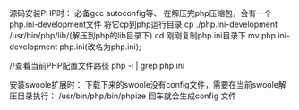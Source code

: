 源码安装PHP时：
必备gcc autoconfig等、
在解压完php压缩包，会有一个php.ini-development文件
将它cp到php运行目录
cp ./php.ini-development /usr/bin/php/lib/(解压到php的lib目录下)
cd 刚刚复制php.ini目录下
mv php.ini-development php.ini(改名为php.ini);

//查看当前PHP配置文件路径
php -i | grep php.ini

安装swoole扩展时：
下载下来的swoole没有config文件，需要在当前swoole解压目录执行：
/usr/bin/php/bin/phpize 回车就会生成config 文件
